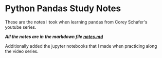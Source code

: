 # Python Pandas Study Notes

These are the notes I took when learning pandas from Corey Schafer's youtube series. 

***All the notes are in the markdown file [notes.md](https://github.com/mezanur/pandas_notes/blob/master/notes.md)***

Additionally added the jupyter notebooks that I made when practicing along the video series. 
